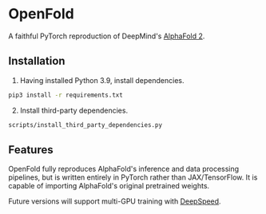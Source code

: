 # OpenFold

A faithful PyTorch reproduction of DeepMind's 
[AlphaFold 2](https://github.com/deepmind/alphafold).

## Installation

1. Having installed Python 3.9, install dependencies.

```bash
pip3 install -r requirements.txt
```

2. Install third-party dependencies.

```bash
scripts/install_third_party_dependencies.py
```

## Features

OpenFold fully reproduces AlphaFold's inference and data processing pipelines, 
but is written entirely in PyTorch rather than JAX/TensorFlow. It is capable of 
importing AlphaFold's original pretrained weights.

Future versions will support multi-GPU training with 
[DeepSpeed](https://github.com/microsoft/DeepSpeed).
